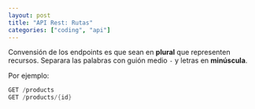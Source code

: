 ```yaml
---
layout: post
title: "API Rest: Rutas"
categories: ["coding", "api"]
---
```


Convensión de los endpoints es que sean en **plural** que representen recursos. Separara las palabras con guión medio `-` y letras en **minúscula**.

Por ejemplo:

```csharp
GET /products
GET /products/{id}
```
